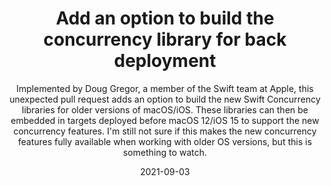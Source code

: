 ---
title: "Add an option to build the concurrency library for back deployment"
subtitle: "Implemented by Doug Gregor, a member of the Swift team at Apple, this unexpected pull request adds an option to build the new Swift Concurrency libraries for older versions of macOS/iOS. These libraries can then be embedded in targets deployed before macOS 12/iOS 15 to support the new concurrency features. I'm still not sure if this makes the new concurrency features fully available when working with older OS versions, but this is something to watch."
tags: ["concurrency", "evolution"]
link: "https://github.com/apple/swift/pull/39051"
date: "2021-09-03"
---